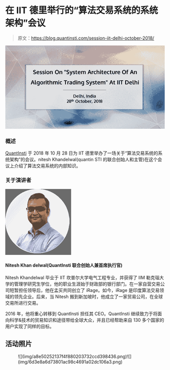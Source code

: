 # 在 IIT 德里举行的“算法交易系统的系统架构”会议

> 原文：<https://blog.quantinsti.com/session-iit-delhi-october-2018/>

![Session IIT Delhi QuantInsti](img/7e2e5dc9b0a4da961117133f400a7a55.png)

### **概述**

[QuantInsti](https://www.quantinsti.com) 于 2018 年 10 月 28 日为 IIT 德里举办了一场关于“算法交易系统的系统架构”的会议。nitesh Khandelwal(quantin STI 的联合创始人和主管)在这个会议上介绍了算法交易系统的内部知识。

### **关于演讲者**

![](img/0499f1f7dc7c6eb691120f35289583ac.png) 

#### **Nitesh Khan delwal(QuantInsti 联合创始人兼首席执行官)**

Nitesh Khandelwal 毕业于 IIT 坎普尔大学电气工程专业，并获得了 IIM 勒克瑙大学的管理学研究生学位，他的职业生涯始于财政部的银行部门。在一家自营交易公司短暂担任领导后，他在孟买共同创立了 iRage。如今，iRage 是印度算法交易领域的领先企业。后来，当 Nitesh 搬到新加坡时，他成立了一家贸易公司，在全球交易所进行交易。

2016 年，他将重心转移到 QuantInsti 担任其 CEO。QuantInsti 继续致力于将面向科学&技术的贸易知识和途径带给全球大众，并且已经帮助来自 130 多个国家的用户实现了同样的目标。

## **活动照片**

<figure class="kg-card kg-gallery-card kg-width-wide">![](img/a8e50252137f4f880203732ccd398436.png)![](img/6d3e8a6d73801ac98c4691a02dc106a3.png)</figure>